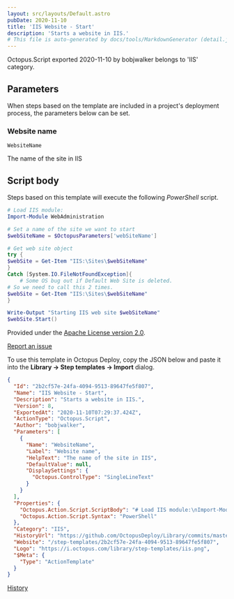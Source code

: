 ```yaml
---
layout: src/layouts/Default.astro
pubDate: 2020-11-10
title: 'IIS Website - Start'
description: 'Starts a website in IIS.'
# This file is auto-generated by docs/tools/MarkdownGenerator (detail.js)
---
```


Octopus.Script exported 2020-11-10 by bobjwalker belongs to 'IIS' category.

## Parameters

When steps based on the template are included in a project's deployment process, the parameters below can be set.


<div class="param">

### Website name

`WebsiteName`

The name of the site in IIS

</div>
        

## Script body

Steps based on this template will execute the following *PowerShell* script.

```PowerShell
# Load IIS module:
Import-Module WebAdministration

# Set a name of the site we want to start
$webSiteName = $OctopusParameters['webSiteName']

# Get web site object
try {
$webSite = Get-Item "IIS:\Sites\$webSiteName"
}
Catch [System.IO.FileNotFoundException]{
	# Some OS bug out if Default Web Site is deleted.
# So we need to call this 2 times.
$webSite = Get-Item "IIS:\Sites\$webSiteName"
}

Write-Output "Starting IIS web site $webSiteName"
$webSite.Start()

```

Provided under the [Apache License version 2.0](https://github.com/OctopusDeploy/Library/blob/master/LICENSE.txt).

[Report an issue](https://github.com/OctopusDeploy/Library/issues/new?assignees=&labels=&projects=&template=bug-report.yml&title=Issue%20with%20IIS%20Website%20-%20Start&step-template=IIS%20Website%20-%20Start)

<div class="get-json">

To use this template in Octopus Deploy, copy the JSON below and paste it into the **Library → Step templates → Import** dialog.

```json
{
  "Id": "2b2cf57e-24fa-4094-9513-89647fe5f807",
  "Name": "IIS Website - Start",
  "Description": "Starts a website in IIS.",
  "Version": 8,
  "ExportedAt": "2020-11-10T07:29:37.424Z",
  "ActionType": "Octopus.Script",
  "Author": "bobjwalker",
  "Parameters": [
    {
      "Name": "WebsiteName",
      "Label": "Website name",
      "HelpText": "The name of the site in IIS",
      "DefaultValue": null,
      "DisplaySettings": {
        "Octopus.ControlType": "SingleLineText"
      }
    }
  ],
  "Properties": {
    "Octopus.Action.Script.ScriptBody": "# Load IIS module:\nImport-Module WebAdministration\n\n# Set a name of the site we want to start\n$webSiteName = $OctopusParameters['webSiteName']\n\n# Get web site object\ntry {\n$webSite = Get-Item \"IIS:\\Sites\\$webSiteName\"\n}\nCatch [System.IO.FileNotFoundException]{\n\t# Some OS bug out if Default Web Site is deleted.\n# So we need to call this 2 times.\n$webSite = Get-Item \"IIS:\\Sites\\$webSiteName\"\n}\n\nWrite-Output \"Starting IIS web site $webSiteName\"\n$webSite.Start()\n",
    "Octopus.Action.Script.Syntax": "PowerShell"
  },
  "Category": "IIS",
  "HistoryUrl": "https://github.com/OctopusDeploy/Library/commits/master/step-templates//opt/buildagent/work/75443764cd38076d/step-templates/iis-website-start.json",
  "Website": "/step-templates/2b2cf57e-24fa-4094-9513-89647fe5f807",
  "Logo": "https://i.octopus.com/library/step-templates/iis.png",
  "$Meta": {
    "Type": "ActionTemplate"
  }
}
```

[History](https://github.com/OctopusDeploy/Library/commits/master/step-templates/https://github.com/OctopusDeploy/Library/commits/master/step-templates//opt/buildagent/work/75443764cd38076d/step-templates/iis-website-start.json)

</div>
